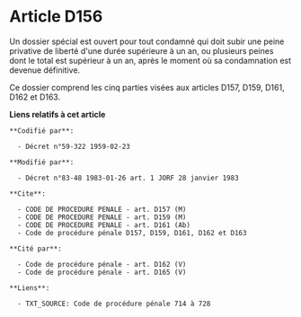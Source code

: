 # Article D156

Un dossier spécial est ouvert pour tout condamné qui doit subir une peine privative de liberté d'une durée supérieure à un
an, ou plusieurs peines dont le total est supérieur à un an, après le moment où sa condamnation est devenue définitive.

Ce dossier comprend les cinq parties visées aux articles D157, D159, D161, D162 et D163.

**Liens relatifs à cet article**

	**Codifié par**:

	  - Décret n°59-322 1959-02-23

	**Modifié par**:

	  - Décret n°83-48 1983-01-26 art. 1 JORF 28 janvier 1983

	**Cite**:

	  - CODE DE PROCEDURE PENALE - art. D157 (M)
	  - CODE DE PROCEDURE PENALE - art. D159 (M)
	  - CODE DE PROCEDURE PENALE - art. D161 (Ab)
	  - Code de procédure pénale D157, D159, D161, D162 et D163

	**Cité par**:

	  - Code de procédure pénale - art. D162 (V)
	  - Code de procédure pénale - art. D165 (V)

	**Liens**:

	  - TXT_SOURCE: Code de procédure pénale 714 à 728
